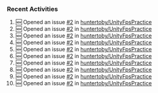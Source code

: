 
### Recent Activities
<!--START_SECTION:activity-->
1. 🆕 Opened an issue [#2](https://github.com/huntertoby/UnityFpsPractice/issues/2) in [huntertoby/UnityFpsPractice](https://github.com/huntertoby/UnityFpsPractice)
2. 🆕 Opened an issue [#2](https://github.com/huntertoby/UnityFpsPractice/issues/2) in [huntertoby/UnityFpsPractice](https://github.com/huntertoby/UnityFpsPractice)
3. 🆕 Opened an issue [#2](https://github.com/huntertoby/UnityFpsPractice/issues/2) in [huntertoby/UnityFpsPractice](https://github.com/huntertoby/UnityFpsPractice)
4. 🆕 Opened an issue [#2](https://github.com/huntertoby/UnityFpsPractice/issues/2) in [huntertoby/UnityFpsPractice](https://github.com/huntertoby/UnityFpsPractice)
5. 🆕 Opened an issue [#2](https://github.com/huntertoby/UnityFpsPractice/issues/2) in [huntertoby/UnityFpsPractice](https://github.com/huntertoby/UnityFpsPractice)
6. 🆕 Opened an issue [#2](https://github.com/huntertoby/UnityFpsPractice/issues/2) in [huntertoby/UnityFpsPractice](https://github.com/huntertoby/UnityFpsPractice)
7. 🆕 Opened an issue [#2](https://github.com/huntertoby/UnityFpsPractice/issues/2) in [huntertoby/UnityFpsPractice](https://github.com/huntertoby/UnityFpsPractice)
8. 🆕 Opened an issue [#2](https://github.com/huntertoby/UnityFpsPractice/issues/2) in [huntertoby/UnityFpsPractice](https://github.com/huntertoby/UnityFpsPractice)
9. 🆕 Opened an issue [#2](https://github.com/huntertoby/UnityFpsPractice/issues/2) in [huntertoby/UnityFpsPractice](https://github.com/huntertoby/UnityFpsPractice)
10. 🆕 Opened an issue [#2](https://github.com/huntertoby/UnityFpsPractice/issues/2) in [huntertoby/UnityFpsPractice](https://github.com/huntertoby/UnityFpsPractice)
<!--END_SECTION:activity-->
